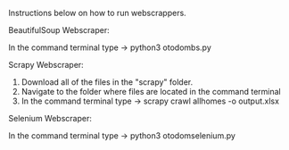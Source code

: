 Instructions below on how to run webscrappers.

BeautifulSoup Webscraper:

In the command terminal type ->   python3 otodombs.py


Scrapy Webscraper:
1. Download all of the files in the "scrapy" folder. 
2. Navigate to the folder where files are located in the command terminal
3. In the command terminal type ->   scrapy crawl allhomes -o output.xlsx


Selenium Webscraper:

In the command terminal type ->   python3 otodomselenium.py

